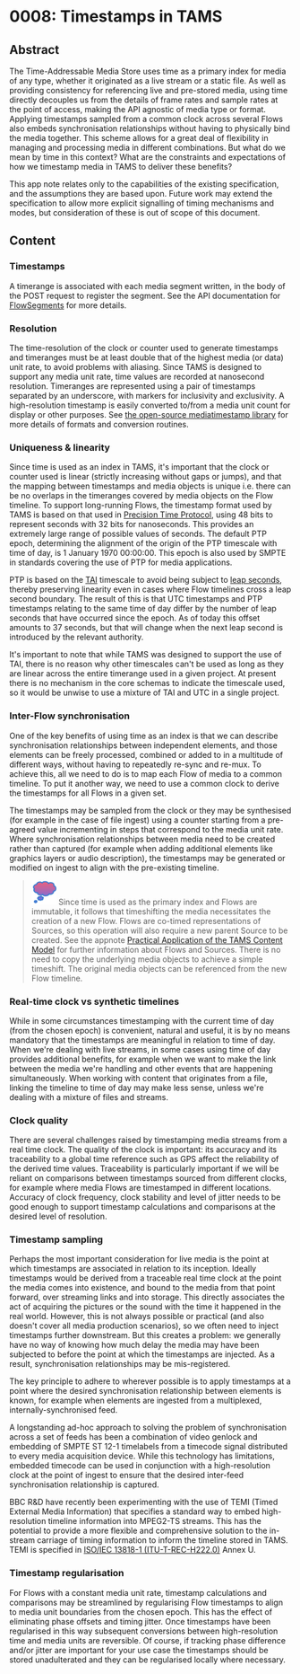 # 0008: Timestamps in TAMS

## Abstract

The Time-Addressable Media Store uses time as a primary index for media of any type, whether it originated as a live stream or a static file.
As well as providing consistency for referencing live and pre-stored media, using time directly decouples us from the details of frame rates and sample rates at the point of access, making the API agnostic of media type or format.
Applying timestamps sampled from a common clock across several Flows also embeds synchronisation relationships without having to physically bind the media together.
This scheme allows for a great deal of flexibility in managing and processing media in different combinations.
But what do we mean by time in this context?
What are the constraints and expectations of how we timestamp media in TAMS to deliver these benefits?

This app note relates only to the capabilities of the existing specification, and the assumptions they are based upon.
Future work may extend the specification to allow more explicit signalling of timing mechanisms and modes, but consideration of these is out of scope of this document.

## Content

### Timestamps

A timerange is associated with each media segment written, in the body of the POST request to register the segment.
See the API documentation for [FlowSegments](https://bbc.github.io/tams/5.0/index.html#/operations/POST_flows-flowId-segments) for more details.

### Resolution

The time-resolution of the clock or counter used to generate timestamps and timeranges must be at least double that of the highest media (or data) unit rate, to avoid problems with aliasing.
Since TAMS is designed to support any media unit rate, time values are recorded at nanosecond resolution.
Timeranges are represented using a pair of timestamps separated by an underscore, with markers for inclusivity and exclusivity.
A high-resolution timestamp is easily converted to/from a media unit count for display or other purposes.
See [the open-source mediatimestamp library](https://github.com/bbc/rd-apmm-python-lib-mediatimestamp) for more details of formats and conversion routines.

### Uniqueness & linearity

Since time is used as an index in TAMS, it's important that the clock or counter used is linear (strictly increasing without gaps or jumps), and that the mapping between timestamps and media objects is unique i.e. there can be no overlaps in the timeranges covered by media objects on the Flow timeline.
To support long-running Flows, the timestamp format used by TAMS is based on that used in [Precision Time Protocol](https://en.wikipedia.org/wiki/Precision_Time_Protocol), using 48 bits to represent seconds with 32 bits for nanoseconds.
This provides an extremely large range of possible values of seconds.
The default PTP epoch, determining the alignment of the origin of the PTP timescale with time of day, is 1 January 1970 00:00:00.
This epoch is also used by SMPTE in standards covering the use of PTP for media applications.

PTP is based on the [TAI](https://en.wikipedia.org/wiki/International_Atomic_Time) timescale to avoid being subject to [leap seconds](https://en.wikipedia.org/wiki/Leap_second), thereby preserving linearity even in cases where Flow timelines cross a leap second boundary.
The result of this is that UTC timestamps and PTP timestamps relating to the same time of day differ by the number of leap seconds that have occurred since the epoch.
As of today this offset amounts to 37 seconds, but that will change when the next leap second is introduced by the relevant authority.

It's important to note that while TAMS was designed to support the use of TAI, there is no reason why other timescales can't be used as long as they are linear across the entire timerange used in a given project.
At present there is no mechanism in the core schemas to indicate the timescale used, so it would be unwise to use a mixture of TAI and UTC in a single project.

### Inter-Flow synchronisation

One of the key benefits of using time as an index is that we can describe synchronisation relationships between independent elements, and those elements can be freely processed, combined or added to in a multitude of different ways, without having to repeatedly re-sync and re-mux.
To achieve this, all we need to do is to map each Flow of media to a common timeline.
To put it another way, we need to use a common clock to derive the timestamps for all Flows in a given set.

The timestamps may be sampled from the clock or they may be synthesised (for example in the case of file ingest) using a counter starting from a pre-agreed value incrementing in steps that correspond to the media unit rate.
Where synchronisation relationships between media need to be created rather than captured (for example when adding additional elements like graphics layers or audio description), the timestamps may be generated or modified on ingest to align with the pre-existing timeline.

> ![NOTE:](../images/NOTE.svg) Since time is used as the primary index and Flows are immutable, it follows that timeshifting the media necessitates the creation of a new Flow.
Flows are co-timed representations of Sources, so this operation will also require a new parent Source to be created.
See the appnote [Practical Application of the TAMS Content Model](./0001-multi-mono-essence-flows-sources.md) for further information about Flows and Sources.
There is no need to copy the underlying media objects to achieve a simple timeshift.
The original media objects can be referenced from the new Flow timeline.

### Real-time clock vs synthetic timelines

While in some circumstances timestamping with the current time of day (from the chosen epoch) is convenient, natural and useful, it is by no means mandatory that the timestamps are meaningful in relation to time of day.
When we're dealing with live streams, in some cases using time of day provides additional benefits, for example when we want to make the link between the media we're handling and other events that are happening simultaneously.
When working with content that originates from a file, linking the timeline to time of day may make less sense, unless we're dealing with a mixture of files and streams.

### Clock quality

There are several challenges raised by timestamping media streams from a real time clock.
The quality of the clock is important: its accuracy and its traceability to a global time reference such as GPS affect the reliability of the derived time values.
Traceability is particularly important if we will be reliant on comparisons between timestamps sourced from different clocks, for example where media Flows are timestamped in different locations.
Accuracy of clock frequency, clock stability and level of jitter needs to be good enough to support timestamp calculations and comparisons at the desired level of resolution.

### Timestamp sampling

Perhaps the most important consideration for live media is the point at which timestamps are associated in relation to its inception.
Ideally timestamps would be derived from a traceable real time clock at the point the media comes into existence, and bound to the media from that point forward, over streaming links and into storage.
This directly associates the act of acquiring the pictures or the sound with the time it happened in the real world.
However, this is not always possible or practical (and also doesn't cover all media production scenarios), so we often need to inject timestamps further downstream.
But this creates a problem: we generally have no way of knowing how much delay the media may have been subjected to before the point at which the timestamps are injected.
As a result, synchronisation relationships may be mis-registered.

The key principle to adhere to wherever possible is to apply timestamps at a point where the desired synchronisation relationship between elements is known, for example when elements are ingested from a multiplexed, internally-synchronised feed.

A longstanding ad-hoc approach to solving the problem of synchronisation across a set of feeds has been a combination of video genlock and embedding of SMPTE ST 12-1 timelabels from a timecode signal distributed to every media acquisition device.
While this technology has limitations, embedded timecode can be used in conjunction with a high-resolution clock at the point of ingest to ensure that the desired inter-feed synchronisation relationship is captured.

BBC R&D have recently been experimenting with the use of TEMI (Timed External Media Information) that specifies a standard way to embed high-resolution timeline information into MPEG2-TS streams.
This has the potential to provide a more flexible and comprehensive solution to the in-stream carriage of timing information to inform the timeline stored in TAMS.
TEMI is specified in [ISO/IEC 13818-1 (ITU-T-REC-H222.0)](https://www.itu.int/rec/T-REC-H.222.0-201808-S) Annex U.

### Timestamp regularisation

For Flows with a constant media unit rate, timestamp calculations and comparisons may be streamlined by regularising Flow timestamps to align to media unit boundaries from the chosen epoch.
This has the effect of eliminating phase offsets and timing jitter.
Once timestamps have been regularised in this way subsequent conversions between high-resolution time and media units are reversible.
Of course, if tracking phase difference and/or jitter are important for your use case the timestamps should be stored unadulterated and they can be regularised locally where necessary.
